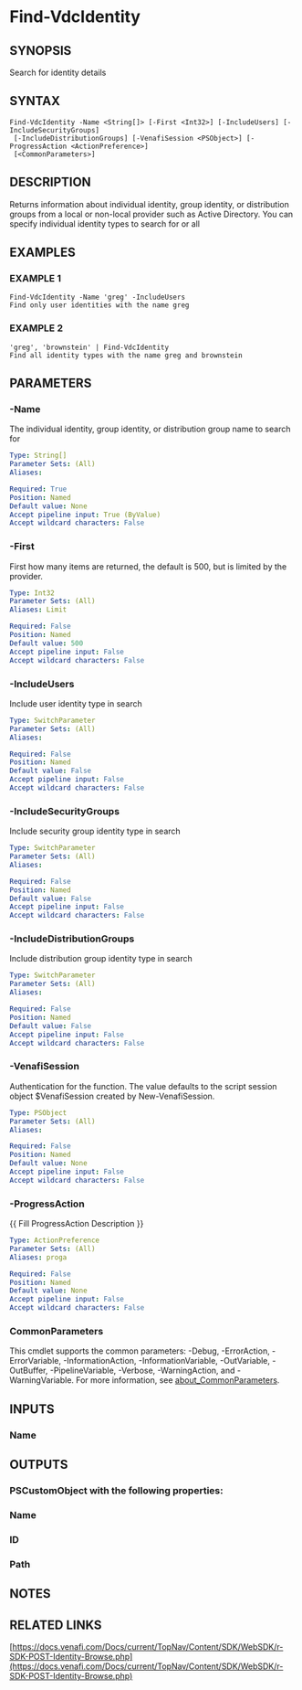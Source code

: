 # Find-VdcIdentity

## SYNOPSIS
Search for identity details

## SYNTAX

```
Find-VdcIdentity -Name <String[]> [-First <Int32>] [-IncludeUsers] [-IncludeSecurityGroups]
 [-IncludeDistributionGroups] [-VenafiSession <PSObject>] [-ProgressAction <ActionPreference>]
 [<CommonParameters>]
```

## DESCRIPTION
Returns information about individual identity, group identity, or distribution groups from a local or non-local provider such as Active Directory.
You can specify individual identity types to search for or all

## EXAMPLES

### EXAMPLE 1
```
Find-VdcIdentity -Name 'greg' -IncludeUsers
Find only user identities with the name greg
```

### EXAMPLE 2
```
'greg', 'brownstein' | Find-VdcIdentity
Find all identity types with the name greg and brownstein
```

## PARAMETERS

### -Name
The individual identity, group identity, or distribution group name to search for

```yaml
Type: String[]
Parameter Sets: (All)
Aliases:

Required: True
Position: Named
Default value: None
Accept pipeline input: True (ByValue)
Accept wildcard characters: False
```

### -First
First how many items are returned, the default is 500, but is limited by the provider.

```yaml
Type: Int32
Parameter Sets: (All)
Aliases: Limit

Required: False
Position: Named
Default value: 500
Accept pipeline input: False
Accept wildcard characters: False
```

### -IncludeUsers
Include user identity type in search

```yaml
Type: SwitchParameter
Parameter Sets: (All)
Aliases:

Required: False
Position: Named
Default value: False
Accept pipeline input: False
Accept wildcard characters: False
```

### -IncludeSecurityGroups
Include security group identity type in search

```yaml
Type: SwitchParameter
Parameter Sets: (All)
Aliases:

Required: False
Position: Named
Default value: False
Accept pipeline input: False
Accept wildcard characters: False
```

### -IncludeDistributionGroups
Include distribution group identity type in search

```yaml
Type: SwitchParameter
Parameter Sets: (All)
Aliases:

Required: False
Position: Named
Default value: False
Accept pipeline input: False
Accept wildcard characters: False
```

### -VenafiSession
Authentication for the function.
The value defaults to the script session object $VenafiSession created by New-VenafiSession.

```yaml
Type: PSObject
Parameter Sets: (All)
Aliases:

Required: False
Position: Named
Default value: None
Accept pipeline input: False
Accept wildcard characters: False
```

### -ProgressAction
{{ Fill ProgressAction Description }}

```yaml
Type: ActionPreference
Parameter Sets: (All)
Aliases: proga

Required: False
Position: Named
Default value: None
Accept pipeline input: False
Accept wildcard characters: False
```

### CommonParameters
This cmdlet supports the common parameters: -Debug, -ErrorAction, -ErrorVariable, -InformationAction, -InformationVariable, -OutVariable, -OutBuffer, -PipelineVariable, -Verbose, -WarningAction, and -WarningVariable. For more information, see [about_CommonParameters](http://go.microsoft.com/fwlink/?LinkID=113216).

## INPUTS

### Name
## OUTPUTS

### PSCustomObject with the following properties:
###     Name
###     ID
###     Path
## NOTES

## RELATED LINKS

[https://docs.venafi.com/Docs/current/TopNav/Content/SDK/WebSDK/r-SDK-POST-Identity-Browse.php](https://docs.venafi.com/Docs/current/TopNav/Content/SDK/WebSDK/r-SDK-POST-Identity-Browse.php)

